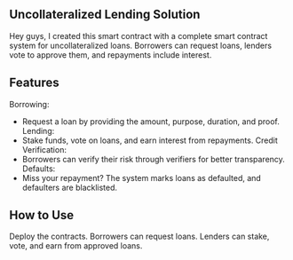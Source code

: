 ## Uncollateralized Lending Solution

Hey guys, I created this smart contract with a complete smart contract system for uncollateralized loans. Borrowers can request loans, lenders vote to approve them, and repayments include interest. 

## Features

Borrowing:
- Request a loan by providing the amount, purpose, duration, and proof.
Lending:
- Stake funds, vote on loans, and earn interest from repayments.
Credit Verification:
- Borrowers can verify their risk through verifiers for better transparency.
Defaults:
- Miss your repayment? The system marks loans as defaulted, and defaulters are blacklisted.

## How to Use

Deploy the contracts. Borrowers can request loans. Lenders can stake, vote, and earn from approved loans.
